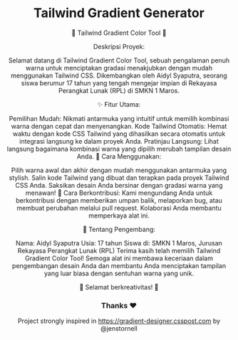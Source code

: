 <div align="center"> 
 
# Tailwind Gradient Generator

<!-- ! -->
🌈 Tailwind Gradient Color Tool 🎨

Deskripsi Proyek:

Selamat datang di Tailwind Gradient Color Tool, sebuah pengalaman penuh warna untuk menciptakan gradasi menakjubkan dengan mudah menggunakan Tailwind CSS. Dikembangkan oleh Aidyl Syaputra, seorang siswa berumur 17 tahun yang tengah mengejar impian di Rekayasa Perangkat Lunak (RPL) di SMKN 1 Maros.

✨ Fitur Utama:

Pemilihan Mudah: Nikmati antarmuka yang intuitif untuk memilih kombinasi warna dengan cepat dan menyenangkan.
Kode Tailwind Otomatis: Hemat waktu dengan kode CSS Tailwind yang dihasilkan secara otomatis untuk integrasi langsung ke dalam proyek Anda.
Pratinjau Langsung: Lihat langsung bagaimana kombinasi warna yang dipilih merubah tampilan desain Anda.
🚀 Cara Menggunakan:

Pilih warna awal dan akhir dengan mudah menggunakan antarmuka yang stylish.
Salin kode Tailwind yang dibuat dan terapkan pada proyek Tailwind CSS Anda.
Saksikan desain Anda bersinar dengan gradasi warna yang menawan!
🤝 Cara Berkontribusi:
Kami mengundang Anda untuk berkontribusi dengan memberikan umpan balik, melaporkan bug, atau membuat perubahan melalui pull request. Kolaborasi Anda membantu memperkaya alat ini.

🎉 Tentang Pengembang:

Nama: Aidyl Syaputra
Usia: 17 tahun
Siswa di: SMKN 1 Maros, Jurusan Rekayasa Perangkat Lunak (RPL)
Terima kasih telah memilih Tailwind Gradient Color Tool! Semoga alat ini membawa keceriaan dalam pengembangan desain Anda dan membantu Anda menciptakan tampilan yang luar biasa dengan sentuhan warna yang unik.

🌟 Selamat berkreativitas! 🌈

### Thanks ❤️

Project strongly inspired in https://gradient-designer.csspost.com by @jenstornell
